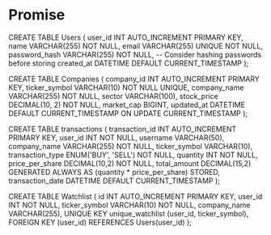 

# Promise

CREATE TABLE Users (
    user_id INT AUTO_INCREMENT PRIMARY KEY,
    name VARCHAR(255) NOT NULL,
    email VARCHAR(255) UNIQUE NOT NULL,
    password_hash VARCHAR(255) NOT NULL,  -- Consider hashing passwords before storing
    created_at DATETIME DEFAULT CURRENT_TIMESTAMP
);

CREATE TABLE Companies (
    company_id INT AUTO_INCREMENT PRIMARY KEY,
    ticker_symbol VARCHAR(10) NOT NULL UNIQUE,
    company_name VARCHAR(255) NOT NULL,
    sector VARCHAR(100),
    stock_price DECIMAL(10, 2) NOT NULL,
    market_cap BIGINT,
    updated_at DATETIME DEFAULT CURRENT_TIMESTAMP ON UPDATE CURRENT_TIMESTAMP
);


CREATE TABLE transactions (
    transaction_id INT AUTO_INCREMENT PRIMARY KEY,
    user_id INT NOT NULL,
    username VARCHAR(50),
    company_name VARCHAR(255) NOT NULL,
    ticker_symbol VARCHAR(10),
    transaction_type ENUM('BUY', 'SELL') NOT NULL,
    quantity INT NOT NULL,
    price_per_share DECIMAL(10,2) NOT NULL,
    total_amount DECIMAL(15,2) GENERATED ALWAYS AS (quantity * price_per_share) STORED,
    transaction_date DATETIME DEFAULT CURRENT_TIMESTAMP
);

  CREATE TABLE Watchlist (
    id INT AUTO_INCREMENT PRIMARY KEY,
    user_id INT NOT NULL,
    ticker_symbol VARCHAR(10) NOT NULL,
    company_name VARCHAR(255),
    UNIQUE KEY unique_watchlist (user_id, ticker_symbol),
    FOREIGN KEY (user_id) REFERENCES Users(user_id)
);
